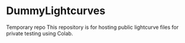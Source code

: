# DummyLightcurves
Temporary repo
This repository is for hosting public lightcurve files for private testing using Colab.
